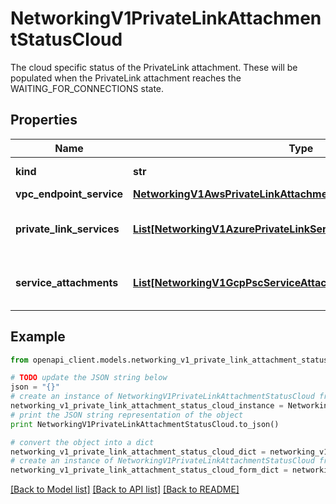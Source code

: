 # NetworkingV1PrivateLinkAttachmentStatusCloud

The cloud specific status of the PrivateLink attachment. These will be populated when the PrivateLink attachment reaches the WAITING_FOR_CONNECTIONS state.

## Properties
Name | Type | Description | Notes
------------ | ------------- | ------------- | -------------
**kind** | **str** | PrivateLinkAttachmentStatus kind. | [readonly] 
**vpc_endpoint_service** | [**NetworkingV1AwsPrivateLinkAttachmentStatusVpcEndpointService**](NetworkingV1AwsPrivateLinkAttachmentStatusVpcEndpointService.md) |  | 
**private_link_services** | [**List[NetworkingV1AzurePrivateLinkService]**](NetworkingV1AzurePrivateLinkService.md) | Array of Azure PrivateLink services that can be used to connect PrivateEndpoints for each availability zone.  | [readonly] 
**service_attachments** | [**List[NetworkingV1GcpPscServiceAttachment]**](NetworkingV1GcpPscServiceAttachment.md) | Array of GCP PSC Service attachments that can be used to connect PSC Endpoints for each zone.  | [readonly] 

## Example

```python
from openapi_client.models.networking_v1_private_link_attachment_status_cloud import NetworkingV1PrivateLinkAttachmentStatusCloud

# TODO update the JSON string below
json = "{}"
# create an instance of NetworkingV1PrivateLinkAttachmentStatusCloud from a JSON string
networking_v1_private_link_attachment_status_cloud_instance = NetworkingV1PrivateLinkAttachmentStatusCloud.from_json(json)
# print the JSON string representation of the object
print NetworkingV1PrivateLinkAttachmentStatusCloud.to_json()

# convert the object into a dict
networking_v1_private_link_attachment_status_cloud_dict = networking_v1_private_link_attachment_status_cloud_instance.to_dict()
# create an instance of NetworkingV1PrivateLinkAttachmentStatusCloud from a dict
networking_v1_private_link_attachment_status_cloud_form_dict = networking_v1_private_link_attachment_status_cloud.from_dict(networking_v1_private_link_attachment_status_cloud_dict)
```
[[Back to Model list]](../ccloud/README.md#documentation-for-models) [[Back to API list]](../ccloud/README.md#documentation-for-api-endpoints) [[Back to README]](../ccloud/README.md)


